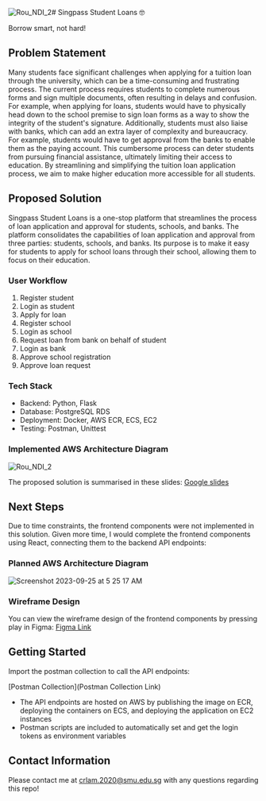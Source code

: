 ![Rou_NDI_2](https://github.com/lamchingrou/singpass-student-loans/assets/72553981/d851005c-63cb-4862-b82a-786b51fb91bf)# Singpass Student Loans 🤓

Borrow smart, not hard!

## Problem Statement

Many students face significant challenges when applying for a tuition loan through the university, which can be a time-consuming and frustrating process. The current process requires students to complete numerous forms and sign multiple documents, often resulting in delays and confusion. For example, when applying for loans, students would have to physically head down to the school premise to sign loan forms as a way to show the integrity of the student's signature. Additionally, students must also liaise with banks, which can add an extra layer of complexity and bureaucracy. For example, students would have to get approval from the banks to enable them as the paying account. This cumbersome process can deter students from pursuing financial assistance, ultimately limiting their access to education. By streamlining and simplifying the tuition loan application process, we aim to make higher education more accessible for all students.


## Proposed Solution

Singpass Student Loans is a one-stop platform that streamlines the process of loan application and approval for students, schools, and banks. The platform consolidates the capabilities of loan application and approval from three parties: students, schools, and banks. Its purpose is to make it easy for students to apply for school loans through their school, allowing them to focus on their education.

### User Workflow

1. Register student
2. Login as student
3. Apply for loan
4. Register school
5. Login as school
6. Request loan from bank on behalf of student
7. Login as bank
8. Approve school registration
9. Approve loan request

### Tech Stack

- Backend: Python, Flask
- Database: PostgreSQL RDS
- Deployment: Docker, AWS ECR, ECS, EC2
- Testing: Postman, Unittest

### Implemented AWS Architecture Diagram

![Rou_NDI_2](https://github.com/lamchingrou/singpass-student-loans/assets/72553981/651b7634-fa07-4b90-9d77-7110a997ecd3)


The proposed solution is summarised in these slides:
[Google slides](https://docs.google.com/presentation/d/1LMR1xFt_Micqpjxa6BNI5EU_axyO9E81o4LGhPyWpyI/edit?usp=sharing)

## Next Steps

Due to time constraints, the frontend components were not implemented in this solution. Given more time, I would complete the frontend components using React, connecting them to the backend API endpoints: 

### Planned AWS Architecture Diagram

![Screenshot 2023-09-25 at 5 25 17 AM](https://github.com/lamchingrou/singpass-student-loans/assets/72553981/73df7525-6f56-4fb8-b6b6-b9fb3e063ee8)

### Wireframe Design

You can view the wireframe design of the frontend components by pressing play in Figma: [Figma Link](https://www.figma.com/file/e6XEYZ9C0bzVNIXoLTN8x6/NDI-Wireframes?type=design&node-id=0%3A1&mode=design&t=HioERFttNWKGEF7L-1)

## Getting Started

Import the postman collection to call the API endpoints:

[Postman Collection](Postman Collection Link)

- The API endpoints are hosted on AWS by publishing the image on ECR, deploying the containers on ECS, and deploying the application on EC2 instances
- Postman scripts are included to automatically set and get the login tokens as environment variables

## Contact Information
Please contact me at crlam.2020@smu.edu.sg with any questions regarding this repo!
